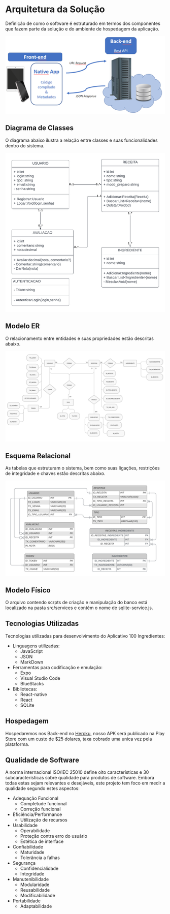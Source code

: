 # Arquitetura da Solução

Definição de como o software é estruturado em termos dos componentes que fazem parte da solução e do ambiente de hospedagem da aplicação.

![Arquitetura da Solução](img/02-mob-arch.png)

## Diagrama de Classes

O diagrama abaixo ilustra a relação entre classes e suas funcionalidades dentro do sistema.

![Diagrama de Classes](img/diagrama_classes.png)

## Modelo ER

O relacionamento entre entidades e suas propriedades estão descritas abaixo.

![Modelo ER](img/modelo_er.png)

## Esquema Relacional

As tabelas que estruturam o sistema, bem como suas ligações, restrições de integridade e chaves estão descritas abaixo.

![Esquema Relacional](img/esquema_relacional.png)


## Modelo Físico

O arquivo contendo scrpts de criação e manipulação do banco está localizado na pasta src/services e contém o nome de sqlite-service.js. 



## Tecnologias Utilizadas

Tecnologias utilizadas para desenvolvimento do Aplicativo 100 Ingredientes:

- Linguagens utilizadas:
    - JavaScript
    - JSON
    - MarkDown
- Ferramentas para codificação e emulação:
    - Expo 
    - Visual Studio Code 
    - BlueStacks
- Bibliotecas:
    - React-native
    - React
    - SQLite
    



## Hospedagem

Hospedaremos nos Back-end no 
 [ Heroku](http://pythonclub.com.br/publicando-seu-hello-world-no-heroku.html), nosso APK será publicado na Play Store com um custo de $25 dolares, taxa cobrado uma unica vez pela plataforma. 


## Qualidade de Software

 A norma internacional ISO/IEC 25010 define oito características e 30 subcaracterísticas sobre qualidade para produtos de software. Embora todas estas sejam relevantes e desejáveis, este projeto tem foco em medir a qualidade segundo estes aspectos:

- Adequação Funcional
    - Completude funcional
    - Correção funcional
- Eficiência/Performance
    - Utilização de recursos
- Usabilidade
    - Operabilidade
    - Proteção contra erro do usuário
    - Estética de interface
- Confiabilidade
    - Maturidade
    - Tolerância a falhas
- Segurança
    - Confidencialidade
    - Integridade
- Manutenibilidade
    - Modularidade
    - Reusabilidade
    - Modificabilidade
- Portabilidade
    - Adaptabilidade